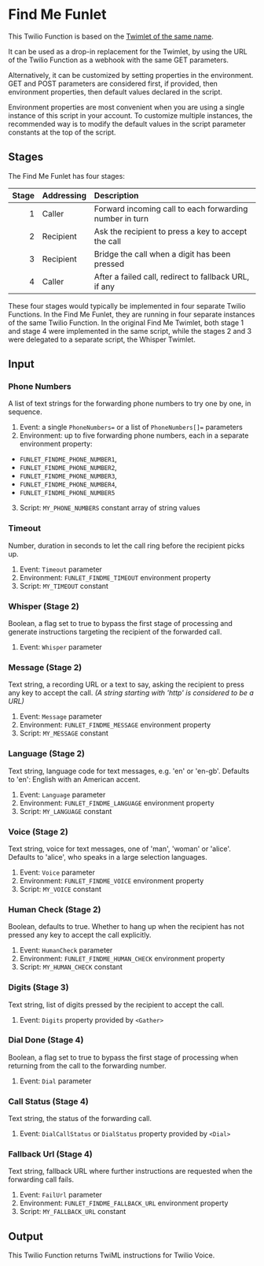 # Find Me Funlet

This Twilio Function is based on the [Twimlet of the same name][twimlet].

[twimlet]: https://www.twilio.com/labs/twimlets/findme

It can be used as a drop-in replacement for the Twimlet, by using the URL
of the Twilio Function as a webhook with the same GET parameters.

Alternatively, it can be customized by setting properties in the
environment. GET and POST parameters are considered first, if provided,
then environment properties, then default values declared in the script.

Environment properties are most convenient when you are using a single
instance of this script in your account. To customize multiple instances,
the recommended way is to modify the default values in the script parameter
constants at the top of the script.

## Stages

The Find Me Funlet has four stages:

| Stage | Addressing | Description |
| ----: | :--------- | :---------- |
|     1 | Caller     | Forward incoming call to each forwarding number in turn |
|     2 | Recipient  | Ask the recipient to press a key to accept the call |
|     3 | Recipient  | Bridge the call when a digit has been pressed |
|     4 | Caller     | After a failed call, redirect to fallback URL, if any |

These four stages would typically be implemented in four separate Twilio
Functions. In the Find Me Funlet, they are running in four separate
instances of the same Twilio Function. In the original Find Me Twimlet,
both stage 1 and stage 4 were implemented in the same script, while the
stages 2 and 3 were delegated to a separate script, the Whisper Twimlet.

## Input

### Phone Numbers

A list of text strings for the forwarding phone numbers to try one by one,
in sequence.

1. Event: a single `PhoneNumbers=` or a list of `PhoneNumbers[]=` parameters
2. Environment: up to five forwarding phone numbers,
  each in a separate environment property:
  - `FUNLET_FINDME_PHONE_NUMBER1`,
  - `FUNLET_FINDME_PHONE_NUMBER2`,
  - `FUNLET_FINDME_PHONE_NUMBER3`,
  - `FUNLET_FINDME_PHONE_NUMBER4`,
  - `FUNLET_FINDME_PHONE_NUMBER5`
3. Script: `MY_PHONE_NUMBERS` constant array of string values

### Timeout

Number, duration in seconds to let the call ring before the recipient picks up.

1. Event: `Timeout` parameter
2. Environment: `FUNLET_FINDME_TIMEOUT` environment property
3. Script: `MY_TIMEOUT` constant

### Whisper (Stage 2)

Boolean, a flag set to true to bypass the first stage of processing
and generate instructions targeting the recipient of the forwarded call.

1. Event: `Whisper` parameter

### Message (Stage 2)

Text string, a recording URL or a text to say,
asking the recipient to press any key to accept the call.
*(A string starting with 'http' is considered to be a URL)*

1. Event: `Message` parameter
2. Environment: `FUNLET_FINDME_MESSAGE` environment property
3. Script: `MY_MESSAGE` constant

### Language (Stage 2)

Text string, language code for text messages, e.g. 'en' or 'en-gb'.
Defaults to 'en': English with an American accent.

1. Event: `Language` parameter
2. Environment: `FUNLET_FINDME_LANGUAGE` environment property
3. Script: `MY_LANGUAGE` constant

### Voice (Stage 2)

Text string, voice for text messages, one of 'man', 'woman' or 'alice'.
Defaults to 'alice', who speaks in a large selection languages.

1. Event: `Voice` parameter
2. Environment: `FUNLET_FINDME_VOICE` environment property
3. Script: `MY_VOICE` constant

### Human Check (Stage 2)

Boolean, defaults to true. Whether to hang up when the recipient has not
pressed any key to accept the call explicitly.

1. Event: `HumanCheck` parameter
2. Environment: `FUNLET_FINDME_HUMAN_CHECK` environment property
3. Script: `MY_HUMAN_CHECK` constant

### Digits (Stage 3)

Text string, list of digits pressed by the recipient to accept the call.

1. Event: `Digits` property provided by `<Gather>`

### Dial Done (Stage 4)

Boolean, a flag set to true to bypass the first stage of processing
when returning from the call to the forwarding number.

1. Event: `Dial` parameter

### Call Status (Stage 4)

Text string, the status of the forwarding call.

1. Event: `DialCallStatus` or `DialStatus` property provided by `<Dial>`

### Fallback Url (Stage 4)

Text string, fallback URL where further instructions are requested
when the forwarding call fails.

1. Event: `FailUrl` parameter
2. Environment: `FUNLET_FINDME_FALLBACK_URL` environment property
3. Script: `MY_FALLBACK_URL` constant

## Output

This Twilio Function returns TwiML instructions for Twilio Voice.
